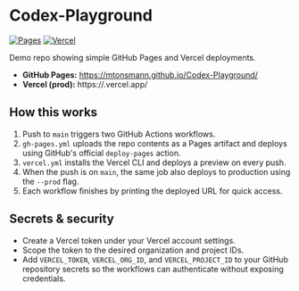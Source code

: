 # Codex-Playground


[![Pages](https://github.com/mtonsmann/Codex-Playground/actions/workflows/gh-pages.yml/badge.svg)](https://github.com/mtonsmann/Codex-Playground/actions/workflows/gh-pages.yml)
[![Vercel](https://github.com/mtonsmann/Codex-Playground/actions/workflows/vercel.yml/badge.svg)](https://github.com/mtonsmann/Codex-Playground/actions/workflows/vercel.yml)

Demo repo showing simple GitHub Pages and Vercel deployments.

- **GitHub Pages:** https://mtonsmann.github.io/Codex-Playground/
- **Vercel (prod):** https://<vercel-app>.vercel.app/

## How this works
1. Push to `main` triggers two GitHub Actions workflows.
2. `gh-pages.yml` uploads the repo contents as a Pages artifact and deploys using GitHub's official `deploy-pages` action.
3. `vercel.yml` installs the Vercel CLI and deploys a preview on every push.
4. When the push is on `main`, the same job also deploys to production using the `--prod` flag.
5. Each workflow finishes by printing the deployed URL for quick access.

## Secrets & security
- Create a Vercel token under your Vercel account settings.
- Scope the token to the desired organization and project IDs.
- Add `VERCEL_TOKEN`, `VERCEL_ORG_ID`, and `VERCEL_PROJECT_ID` to your GitHub repository secrets so the workflows can authenticate without exposing credentials.
